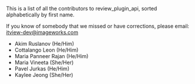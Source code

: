 This is a list of all the contributors to review_plugin_api, sorted alphabetically
by first name.

If you know of somebody that we missed or have corrections, please email:
itview-dev@imageworks.com

* Akim Ruslanov (He/Him)
* Cottalango Leon (He/Him)
* Maria Panneer Rajan (He/Him)
* Maria Vineeta (She/Her)
* Pavel Jurkas (He/Him)
* Kaylee Jeong (She/Her)
